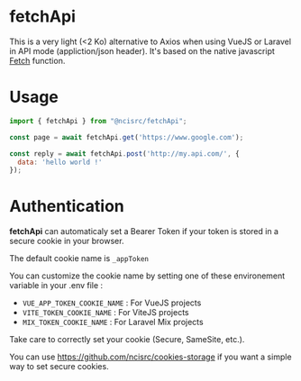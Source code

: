 # fetchApi

This is a very light (<2 Ko) alternative to Axios when using VueJS or Laravel in API mode (appliction/json header). 
It's based on the native javascript [Fetch](https://developer.mozilla.org/en-US/docs/Web/API/Fetch_API/Using_Fetch) function.

# Usage
```javascript
import { fetchApi } from "@ncisrc/fetchApi";

const page = await fetchApi.get('https://www.google.com');

const reply = await fetchApi.post('http://my.api.com/', {
  data: 'hello world !'
});
```

# Authentication
**fetchApi** can automaticaly set a Bearer Token if your token is stored in a secure cookie in your browser. 

The default cookie name is `_appToken`

You can customize the cookie name by setting one of these environement variable in your .env file :
- `VUE_APP_TOKEN_COOKIE_NAME` : For VueJS projects
- `VITE_TOKEN_COOKIE_NAME`    : For ViteJS projects
- `MIX_TOKEN_COOKIE_NAME`     : For Laravel Mix projects

Take care to correctly set your cookie (Secure, SameSite, etc.). 

You can use https://github.com/ncisrc/cookies-storage if you want a simple way to set secure cookies.
